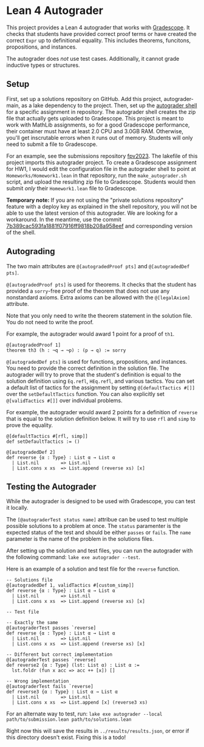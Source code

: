 # Lean 4 Autograder

This project provides a Lean 4 autograder that works with [Gradescope](https://gradescope-autograders.readthedocs.io/en/latest/). 
It checks that students have provided correct proof terms or have created the correct `Expr` up to definitional equality. 
This includes theorems, funcitons, propositions, and instances. 

The autograder does *not* use test cases. Additionally, it cannot grade inductive types or structures.

## Setup 

First, set up a solutions repository on GitHub.
Add this project, autograder-main, as a lake dependency to the project. 
Then, set up the [autograder shell](https://github.com/robertylewis/lean4_autograder) for a specific assignment in repository.
The autograder shell creates the zip file that actually gets uploaded to Gradescope.
This project is meant to work with MathLib assignments, so for a good Gradescope performance, their container must have at least 2.0 CPU and 3.0GB RAM. 
Otherwise, you'll get inscrutable errors when it runs out of memory. 
Students will only need to submit a file to Gradescope.

For an example, see the submissions repository [fpv2023](https://github.com/BrownCS1951x/fpv2023). 
The lakefile of this project imports this autograder project.
To create a Gradescope assignment for HW1, I would edit the configuration file in the autograder shell 
to point at `Homeworks/Homework1.lean` in that repository, run the `make_autograder.sh` script, 
and upload the resulting zip file to Gradescope.
Students would then submit *only* their `Homework1.lean` file to Gradescope.

**Temporary note:** If you are not using the "private solutions repository" feature with a deploy key as explained in the shell repository,
you will not be able to use the latest version of this autograder.
We are looking for a workaround.
In the meantime, use the commit [7b389cac593fa1881f07916ff9818b208a958eef](https://github.com/robertylewis/lean4-autograder-main/tree/7b389cac593fa1881f07916ff9818b208a958eef) and corresponding version of the shell.

## Autograding 

The two main attributes are `@[autogradedProof pts]` and `@[autogradedDef pts]`.

`@[autogradedProof pts]` is used for theorems. 
It checks that the student has provided a `sorry`-free proof of the theorem that does not use any nonstandard axioms.
Extra axioms can be allowed with the `@[legalAxiom]` attribute.

Note that you only need to write the theorem statement in the solution file. 
You do not need to write the proof.

For example, the autograder would award 1 point for a proof of `th1`.

```lean
@[autogradedProof 1]
theorem th3 (h : ¬q → ¬p) : (p → q) := sorry
```

`@[autogradedDef pts]` is used for functions, propositions, and instances.
You need to provide the correct definition in the solution file.
The autograder will try to prove that the student's definition is equal to the solution definition using `Eq.refl`, `HEq.refl`, and various tactics.
You can set a default list of tactics for the assignment by setting `@[defaultTactics #[]]` over the `setDefaultTactics` function.
You can also explicitly set `@[validTactics #[]]` over individual problems.

For example, the autograder would award 2 points for a definition of `reverse` that is equal to the solution definition below.
It will try to use `rfl` and `simp` to prove the equality.

```lean
@[defaultTactics #[rfl, simp]] 
def setDefaultTactics := () 

@[autogradedDef 2]
def reverse {α : Type} : List α → List α
  | List.nil        => List.nil
  | List.cons x xs  => List.append (reverse xs) [x]
```

## Testing the Autograder

While the autograder is designed to be used with Gradescope, you can test it locally.

The `[@autograderTest status name]` attribue can be used to test multiple possible solutions to a problem at once.
The `status` paramenter is the expected status of the test and should be either `passes` or `fails`.
The `name` parameter is the name of the problem in the solutions files. 

After setting up the solution and test files, you can run the autograder with the following command: `lake exe autograder --test`.

Here is an example of a solution and test file for the `reverse` function.

```lean
-- Solutions file
@[autogradedDef 1, validTactics #[custom_simp]]
def reverse {α : Type} : List α → List α
  | List.nil        => List.nil
  | List.cons x xs  => List.append (reverse xs) [x]
```

```lean
-- Test file

-- Exactly the same
@[autograderTest passes `reverse]
def reverse {α : Type} : List α → List α
  | List.nil        => List.nil
  | List.cons x xs  => List.append (reverse xs) [x]

-- Different but correct implementation
@[autograderTest passes `reverse]
def reverse2 {α : Type} (lst: List α) : List α := 
  lst.foldr (fun x acc => acc ++ [x]) []

-- Wrong implementation
@[autograderTest fails `reverse]
def reverse3 {α : Type} : List α → List α
  | List.nil        => List.nil
  | List.cons x xs  => List.append [x] (reverse3 xs)
```

For an alternate way to test, run:
```lake exe autograder --local path/to/submission.lean path/to/solutions.lean```

Right now this will save the results in `../results/results.json`,
or error if this directory doesn't exist. Fixing this is a todo!
